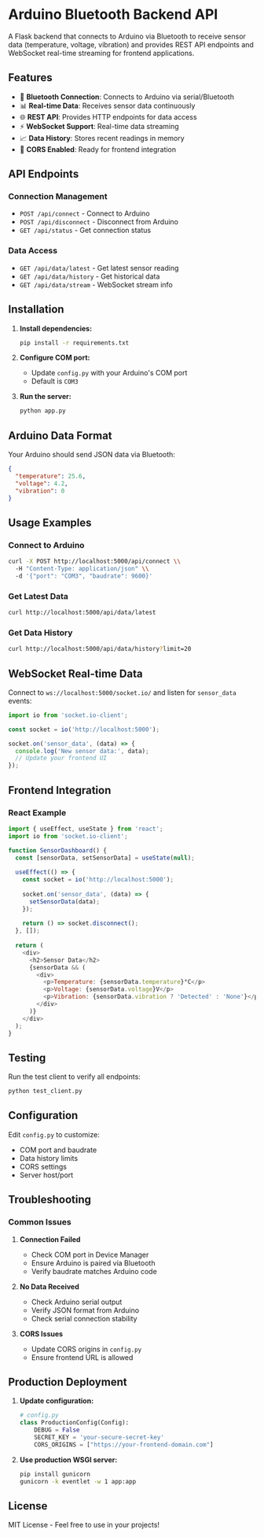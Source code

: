 # Arduino Bluetooth Backend API

A Flask backend that connects to Arduino via Bluetooth to receive sensor data (temperature, voltage, vibration) and provides REST API endpoints and WebSocket real-time streaming for frontend applications.

## Features

- 🔗 **Bluetooth Connection**: Connects to Arduino via serial/Bluetooth
- 📊 **Real-time Data**: Receives sensor data continuously
- 🌐 **REST API**: Provides HTTP endpoints for data access
- ⚡ **WebSocket Support**: Real-time data streaming
- 📈 **Data History**: Stores recent readings in memory
- 🔄 **CORS Enabled**: Ready for frontend integration

## API Endpoints

### Connection Management
- `POST /api/connect` - Connect to Arduino
- `POST /api/disconnect` - Disconnect from Arduino
- `GET /api/status` - Get connection status

### Data Access
- `GET /api/data/latest` - Get latest sensor reading
- `GET /api/data/history` - Get historical data
- `GET /api/data/stream` - WebSocket stream info

## Installation

1. **Install dependencies:**
   ```bash
   pip install -r requirements.txt
   ```

2. **Configure COM port:**
   - Update `config.py` with your Arduino's COM port
   - Default is `COM3`

3. **Run the server:**
   ```bash
   python app.py
   ```

## Arduino Data Format

Your Arduino should send JSON data via Bluetooth:

```json
{
  "temperature": 25.6,
  "voltage": 4.2,
  "vibration": 0
}
```

## Usage Examples

### Connect to Arduino
```bash
curl -X POST http://localhost:5000/api/connect \\
  -H "Content-Type: application/json" \\
  -d '{"port": "COM3", "baudrate": 9600}'
```

### Get Latest Data
```bash
curl http://localhost:5000/api/data/latest
```

### Get Data History
```bash
curl http://localhost:5000/api/data/history?limit=20
```

## WebSocket Real-time Data

Connect to `ws://localhost:5000/socket.io/` and listen for `sensor_data` events:

```javascript
import io from 'socket.io-client';

const socket = io('http://localhost:5000');

socket.on('sensor_data', (data) => {
  console.log('New sensor data:', data);
  // Update your frontend UI
});
```

## Frontend Integration

### React Example
```javascript
import { useEffect, useState } from 'react';
import io from 'socket.io-client';

function SensorDashboard() {
  const [sensorData, setSensorData] = useState(null);
  
  useEffect(() => {
    const socket = io('http://localhost:5000');
    
    socket.on('sensor_data', (data) => {
      setSensorData(data);
    });
    
    return () => socket.disconnect();
  }, []);
  
  return (
    <div>
      <h2>Sensor Data</h2>
      {sensorData && (
        <div>
          <p>Temperature: {sensorData.temperature}°C</p>
          <p>Voltage: {sensorData.voltage}V</p>
          <p>Vibration: {sensorData.vibration ? 'Detected' : 'None'}</p>
        </div>
      )}
    </div>
  );
}
```

## Testing

Run the test client to verify all endpoints:

```bash
python test_client.py
```

## Configuration

Edit `config.py` to customize:
- COM port and baudrate
- Data history limits
- CORS settings
- Server host/port

## Troubleshooting

### Common Issues

1. **Connection Failed**
   - Check COM port in Device Manager
   - Ensure Arduino is paired via Bluetooth
   - Verify baudrate matches Arduino code

2. **No Data Received**
   - Check Arduino serial output
   - Verify JSON format from Arduino
   - Check serial connection stability

3. **CORS Issues**
   - Update CORS origins in `config.py`
   - Ensure frontend URL is allowed

## Production Deployment

1. **Update configuration:**
   ```python
   # config.py
   class ProductionConfig(Config):
       DEBUG = False
       SECRET_KEY = 'your-secure-secret-key'
       CORS_ORIGINS = ["https://your-frontend-domain.com"]
   ```

2. **Use production WSGI server:**
   ```bash
   pip install gunicorn
   gunicorn -k eventlet -w 1 app:app
   ```

## License

MIT License - Feel free to use in your projects!
